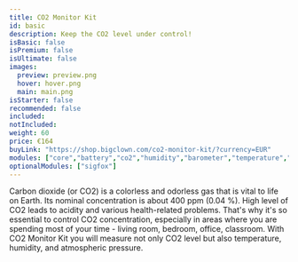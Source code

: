 ```yaml
---
title: CO2 Monitor Kit
id: basic
description: Keep the CO2 level under control!
isBasic: false
isPremium: false
isUltimate: false
images:
  preview: preview.png
  hover: hover.png
  main: main.png
isStarter: false
recommended: false
included:
notIncluded:
weight: 60
price: €164
buyLink: "https://shop.bigclown.com/co2-monitor-kit/?currency=EUR"
modules: ["core","battery","co2","humidity","barometer","temperature","cover","enclosures-201"]
optionalModules: ["sigfox"]
---
```


Carbon dioxide (or CO2) is a colorless and odorless gas that is vital to life on Earth. Its nominal concentration is about 400 ppm (0.04 %). High level of CO2 leads to acidity and various health-related problems. That's why it's so essential to control CO2 concentration, especially in areas where you are spending most of your time - living room, bedroom, office, classroom. With CO2 Monitor Kit you will measure not only CO2 level but also temperature, humidity, and atmospheric pressure.
